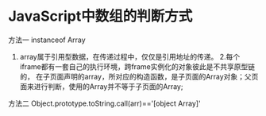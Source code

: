 # JavaScript中数组的判断方式

方法一 instanceof Array

1. array属于引用型数据，在传递过程中，仅仅是引用地址的传递。
2.每个iframe都有一套自己的执行环境，跨frame实例化的对象彼此是不共享原型链的，
在子页面声明的array，所对应的构造函数，是子页面的Array对象；父页面来进行判断，使用的Array并不等于子页面的Array;

方法二 Object.prototype.toString.call(arr)=='[object Array]'
